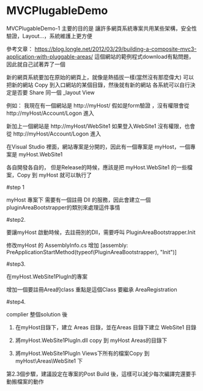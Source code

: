 # MVCPlugableDemo
MVCPlugableDemo-1
主要的目的是
讓許多網頁系統專案共用某些架構，安全性驗證，Layout...，系統維護上更方便

參考文章：
https://blog.longle.net/2012/03/29/building-a-composite-mvc3-application-with-pluggable-areas/
這個網站的範例程式download有點問題，因此就自己試著弄了一個

新的網頁系統要加在原始的網頁上，就像是熱插拔一樣(當然沒有那麼偉大)
可以把新的網站 Copy 到入口網站的某個目錄，然後就有新的網站
各系統可以自行決定是否要 Share 同一個 _layout View

例如：
我現在有一個網站是  http://myHost/
假如是form驗證 ，沒有權限會從  http://myHost/Account/Logon 進入

新加上一個網站是  http://myHost/WebSite1
如果登入WebSite1 沒有權限，也會從 http://myHost/Account/Logon 進入

在Visual Studio 裡面，網站專案是分開的，因此有一個專案是 myHost，一個專案是 myHost.WebSite1

各自開發各自的，
但是Release的時候，應該是把 myHost.WebSite1 的一些檔案，Copy 到 myHost 就可以執行了

#step 1

myHost 專案下
需要有一個註冊 Dll 的服務，因此會建立一個pluginAreaBootstrapper的類別來處理這件事情

#step2. 

要讓myHost 啟動時候，去註冊別的Dll，需要呼叫 PluginAreaBootstrapper.Init

修改myHost 的 AssemblyInfo.cs
增加
[assembly: PreApplicationStartMethod(typeof(PluginAreaBootstrapper), "Init")]  

#step3. 

在myHost.WebSite1PlugIn的專案

增加一個要註冊Area的class 
重點是這個Class 要繼承 AreaRegistration

#step4. 

complier 整個solution 後

1. 在myHost目錄下，建立 Areas 目錄，並在Areas 目錄下建立 WebSite1 目錄

2. 將myHost.WebSite1PlugIn.dll copy 到 myHost Areas的目錄下
3. 將myHost.WebSite1PlugIn Views下所有的檔案Copy 到 myHost\Areas\WebSite1 下


第2.3個步驟，建議設定在專案的Post Build 後，這樣可以減少每次編譯完還要手動搬檔案的動作


